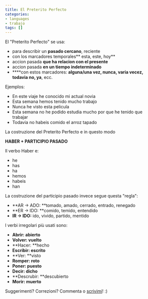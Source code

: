 ```yaml
---
title: El Preterito Perfecto
categories:
- languages
- trabajo
tags: []
---
```

El "Preterito Perfecto" se usa:

  * para describir un **pasado cercano**, reciente
  * con los marcadores temporales** esta, este, hoy**
  * accion pasada **que ha relacion con el presente**
  * accion pasada **en un tiempo indeterminado**
  * ****con estos marcadores: **alguna/una vez, nunca, varia vecez, todavia no, ya**, ecc.
  

  
Ejemplos:

  * En este viaje he conocido mi actual novia
  * Esta semana hemos tenido mucho trabajo
  * Nunca he visto esta pelicula
  * Esta semana no he podido estudia mucho por que he tenido que trabajar
  * Todavia no habeis comido el arroz tapado
  

  
La costruzione del Preterito Perfecto e in questo modo

**HABER + PARTICIPIO PASADO**

Il verbo Haber e:

  * he
  * has
  * ha
  * hemos
  * habeis
  * han
  

  
La costruzione del participio pasado invece segue questa "regla":

  * **AR -> ADO: **tomado, amado, cerrado, entrado, renegado
  * **ER -> IDO: **comido, temido, entendido
  * **IR -> IDO:** ido, vivido, partido, mentido
  

  
I verbi irregolari più usati sono:

  * **Abrir: abierto**
  * **Volver: vuelto**
  * **Hacer: **hecho
  * **Escribir: escrito**
  * **Ver: **visto
  * **Romper: roto**
  * **Poner: puesto**
  * **Decir: dicho**
  * **Descrubir: **descubierto
  * **Morir: muerto**
  

  
Suggerimenti? Correzioni? Commenta o
[scrivimi](http://www.espanol.diegor.it/quien-soy-yo/)! :)

